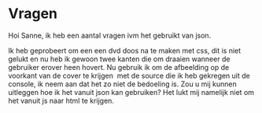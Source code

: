 # Vragen

Hoi Sanne, ik heb een aantal vragen ivm het gebruikt van json. 

Ik heb geprobeert om een een dvd doos na te maken met css, dit is niet gelukt en nu heb ik gewoon twee kanten die om draaien wanneer de gebruiker erover heen hovert.
Nu gebruik ik om de afbeelding op de voorkant van de cover te krijgen <img> met de source die ik heb gekregen uit de console, ik neem aan dat het zo niet de bedoeling is. 
Zou u mij kunnen uitleggen hoe ik het vanuit json kan gebruiken? Het lukt mij namelijk niet om het vanuit js naar html te krijgen.
